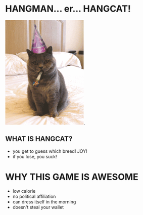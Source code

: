 # HANGMAN... er... HANGCAT!

![Hangcat](https://raw.githubusercontent.com/wattskimzey/hangman/master/assets/images/win2.gif).

## WHAT IS HANGCAT?
* you get to guess which breed! JOY!
* if you lose, you suck!

# WHY THIS GAME IS AWESOME
* low calorie
* no political affiliation
* can dress itself in the morning
* doesn't steal your wallet